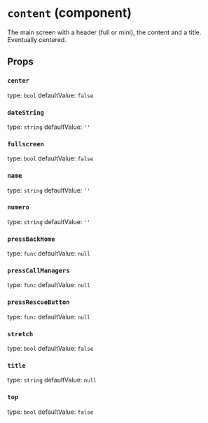 `content` (component)
=====================

The main screen with a header (full or mini), the content and a title. Eventually centered.

Props
-----

### `center`

type: `bool`
defaultValue: `false`


### `dateString`

type: `string`
defaultValue: `''`


### `fullscreen`

type: `bool`
defaultValue: `false`


### `name`

type: `string`
defaultValue: `''`


### `numero`

type: `string`
defaultValue: `''`


### `pressBackHome`

type: `func`
defaultValue: `null`


### `pressCallManagers`

type: `func`
defaultValue: `null`


### `pressRescueButton`

type: `func`
defaultValue: `null`


### `stretch`

type: `bool`
defaultValue: `false`


### `title`

type: `string`
defaultValue: `null`


### `top`

type: `bool`
defaultValue: `false`

